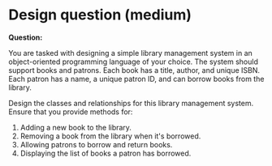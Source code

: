 # Design question (medium)

**Question:**

You are tasked with designing a simple library management system in an object-oriented programming language of your choice. The system should support books and patrons. Each book has a title, author, and unique ISBN. Each patron has a name, a unique patron ID, and can borrow books from the library.

Design the classes and relationships for this library management system. Ensure that you provide methods for:

1. Adding a new book to the library.
2. Removing a book from the library when it's borrowed.
3. Allowing patrons to borrow and return books.
4. Displaying the list of books a patron has borrowed.

